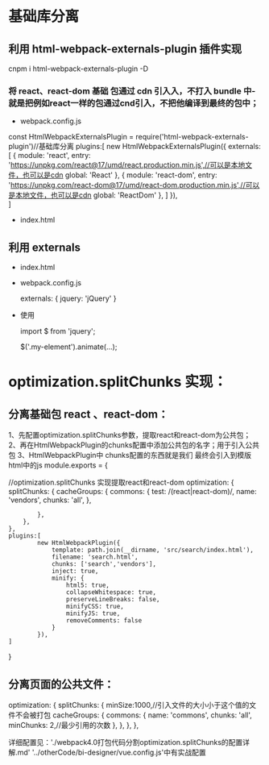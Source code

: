 # 基础库分离
## 利用 html-webpack-externals-plugin 插件实现

cnpm i html-webpack-externals-plugin -D

### 将 react、react-dom 基础 包通过 cdn 引⼊入，不打⼊ bundle 中-就是把例如react一样的包通过cnd引入，不把他编译到最终的包中；
* webpack.config.js

const HtmlWebpackExternalsPlugin = require('html-webpack-externals-plugin')//基础库分离
plugins:[
  new HtmlWebpackExternalsPlugin({
            externals: [
                {
                    module: 'react',
                    entry: 'https://unpkg.com/react@17/umd/react.production.min.js',//可以是本地文件，也可以是cdn
                    global: 'React'
                },
                {
                    module: 'react-dom',
                    entry: 'https://unpkg.com/react-dom@17/umd/react-dom.production.min.js',//可以是本地文件，也可以是cdn
                    global: 'ReactDom'
                },
            ]
        }),    
]

* index.html

    <script src="https://unpkg.com/react@17/umd/react.production.min.js">
    </script>
     <script src="https://unpkg.com/react-dom@17/umd/react-dom.production.min.js">
    </script>

## 利用 externals

* index.html

    <script
    src="https://code.jquery.com/jquery-3.1.0.js"
    integrity="sha256-slogkvB1K3VOkzAI8QITxV3VzpOnkeNVsKvtkYLMjfk="
    crossorigin="anonymous">
    </script>

* webpack.config.js

    externals: {
    jquery: 'jQuery'
    }

* 使用
  
    import $ from 'jquery';

    $('.my-element').animate(...);


# optimization.splitChunks 实现：

##  分离基础包 react  、react-dom：
1、先配置optimization.splitChunks参数，提取react和react-dom为公共包；
2、再在HtmlWebpackPlugin的chunks配置中添加公共包的名字；用于引入公共包
3、HtmlWebpackPlugin中 chunks配置的东西就是我们 最终会引入到模版html中的js 
module.exports = {

 //optimization.splitChunks 实现提取react和react-dom
    optimization: {
        splitChunks: {
            cacheGroups: {
                commons: {
                    test: /(react|react-dom)/,
                    name: 'vendors',
                    chunks: 'all',
                },

            },
        },
    },
    plugins:[
            new HtmlWebpackPlugin({
                template: path.join(__dirname, 'src/search/index.html'),
                filename: 'search.html',
                chunks: ['search','vendors'],
                inject: true,
                minify: {
                    html5: true,
                    collapseWhitespace: true,
                    preserveLineBreaks: false,
                    minifyCSS: true,
                    minifyJS: true,
                    removeComments: false
                }
            }),
    ]
}

##  分离页面的公共文件：

optimization: {
        splitChunks: {
            minSize:1000,//引入文件的大小小于这个值的文件不会被打包
            cacheGroups: {
                commons: {
                    name: 'commons',
                    chunks: 'all',
                    minChunks: 2,//最少引用的次数
                },
            },
        },
    },

详细配置见：'./webpack4.0打包代码分割optimization.splitChunks的配置详解.md'
'../otherCode/bi-designer/vue.config.js'中有实战配置

